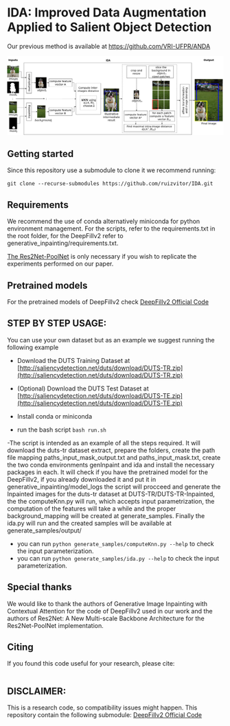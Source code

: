 # IDA: Improved Data Augmentation Applied to Salient Object Detection
Our previous method is available at https://github.com/VRI-UFPR/ANDA

<p align="center">
<img src="./documentation/flowchart.jpg">
</p>

## Getting started
Since this repository use a submodule to clone it we recommend running:

```
git clone --recurse-submodules https://github.com/ruizvitor/IDA.git
```

## Requirements

We recommend the use of conda alternatively miniconda for python environment management. For the scripts, refer to the requirements.txt in the root folder, for the DeepFillv2 refer to generative_inpainting/requirements.txt.

[The Res2Net-PoolNet]((https://github.com/Res2Net/Res2Net-PoolNet.git)) is only necessary if you wish to replicate the experiments performed on our paper.


## Pretrained models
For the pretrained models of DeepFillv2 check [DeepFillv2 Official Code](https://github.com/JiahuiYu/generative_inpainting)


## STEP BY STEP USAGE:

You can use your own dataset but as an example we suggest running the following example

- Download the DUTS Training Dataset at [http://saliencydetection.net/duts/download/DUTS-TR.zip](http://saliencydetection.net/duts/download/DUTS-TR.zip)
- (Optional) Download the DUTS Test Dataset at [http://saliencydetection.net/duts/download/DUTS-TE.zip](http://saliencydetection.net/duts/download/DUTS-TE.zip)

- Install conda or miniconda 
- run the bash script ```bash run.sh``` 

-The script is intended as an example of all the steps required. It will download the duts-tr dataset extract, prepare the folders, create the path file mapping paths_input_mask_output.txt and paths_input_mask.txt, create the two conda environments genInpaint and ida and install the necessary packages in each. It will check if you have the pretrained model for the DeepFillv2, if you already downloaded it and put it in generative_inpainting/model_logs the script will procceed and generate the Inpainted images for the duts-tr dataset at DUTS-TR/DUTS-TR-Inpainted, the the computeKnn.py will run, which accepts input parametrization, the computation of the features will take a while and the proper background_mapping will be created at generate_samples. Finally the ida.py will run and the created samples will be available at generate_samples/output/


- you can run ```python generate_samples/computeKnn.py --help```  to check the input parameterization.
- you can run ```python generate_samples/ida.py --help``` to check the input parameterization.

## Special thanks
We would like to thank the authors of Generative Image Inpainting with Contextual Attention for the code of DeepFillv2 used in our work and the authors of Res2Net: A New Multi-scale Backbone Architecture for the Res2Net-PoolNet implementation.

## Citing
If you found this code useful for your research, please cite:

```
```


## DISCLAIMER:
This is a research code, so compatibility issues might happen.
This repository contain the following submodule: [DeepFillv2 Official Code](https://github.com/JiahuiYu/generative_inpainting)
